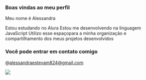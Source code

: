 ### Boas vindas ao meu perfil

Meu nome é Alessandra

Estou estudando no Alura 
Estou me desenvolvendo na linguagem JavaScript
Utilizo esse espaçopara a minha organização e compartilhamento dos meus projetos desenvolvidos 

### Você pode entrar em contato comigo 

@alessandraestevam824@gmail.com



![](https://media1.tenor.com/m/-RJfCWkdNbIAAAAC/elsa.gif)
